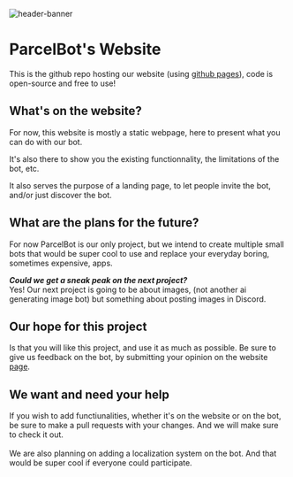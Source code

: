 ![header-banner](https://repository-images.githubusercontent.com/665877340/4a68b056-8ec6-421e-948e-27d5441df8a5)
# ParcelBot's Website
This is the github repo hosting our website (using [github pages](https://docs.github.com/en/pages/getting-started-with-github-pages/about-github-pages)), code is open-source and free to use!

## What's on the website?
For now, this website is mostly a static webpage, here to present what you can do with our bot.

It's also there to show you the existing functionnality, the limitations of the bot, etc.

It also serves the purpose of a landing page, to let people invite the bot, and/or just discover the bot.

## What are the plans for the future?
For now ParcelBot is our only project, but we intend to create multiple small bots that would be super cool to use and replace your everyday boring, sometimes expensive, apps.

***Could we get a sneak peak on the next project?*<br>**
Yes! Our next project is going to be about images, (not another ai generating image bot) but something about posting images in Discord.

## Our hope for this project
Is that you will like this project, and use it as much as possible. Be sure to give us feedback on the bot, by submitting your opinion on the website [page](https://parcelbot.xyz/feedback).

## We want and need your help
If you wish to add functiunalities, whether it's on the website or on the bot, be sure to make a pull requests with your changes. And we will make sure to check it out.
<br><br>We are also planning on adding a localization system on the bot. And that would be super cool if everyone could participate.


